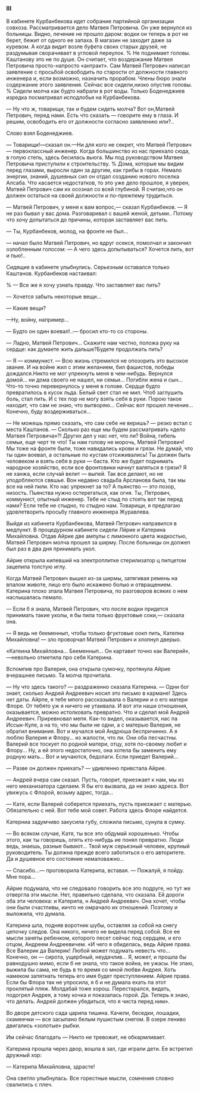 ### III

В кабинете Курбанбекова идет собрание партийной организации совхоза.
Рассматривается дело Матвея Петровича.
Он уже вернулся из больницы.
Видно, лечение не прошло даром:
водки он теперь в рот не берет, бежит от одного ее запаха.
В магазин не заходит даже за куревом.
А когда видит возле буфета своих старых друзей, не раздумывая сворачивает в угловой переулок.
% Не поднимает головы.
Каштанову это не по душе.
Он считает, что воздержание Матвея Петровича просто-напросто «антракт».
Сам Матвей Петрович написал заявление с просьбой освободить по старости от должности главного инженера и, если возможно, назначить прорабом.
Члены бюро знали содержание этого заявления.
Сейчас все сидели,низко опустив головы.
% Сидели молча как будто набрали в рот воды.
Только Боденеджиев изредка посматривал исподлобья на Курбанбекова.

— Ну что ж, товарищи, так и будем сидеть молча?
Вот он,Матвей Петрович, перед нами.
Есть что сказать — говорите ему в глаза.
И решим, освободить его от должности согласно заявлению или?..

Слово взял Боденеджиев.

— Товарищи!—сказал он.—Ни для кого не секрет, что Матвей Петрович — первоклассный инженер.
Когда большинство из нас приехало сюда, в голую степь, здесь бесилась вьюга.
Мы под руководством Матвея Петровича приступили к строительству.
% Дома, которые мы видим перед глазами, выросли один за другим, как грибы в горах.
Немало энергии, знаний, душевных сил он отдал созданию нового поселка Алсаба.
Что касается недостатков, то это уже дело прошлое, я уверен, Матвей Петрович сам их осознал со всей глубиной.
Я считаю,что он должен остаться на своей должности и по-прежпему трудиться.

— Матвей Петрович, у меня к вам вопрос,— сказал Курбанбеков.
— Я не раз бывал у вас дома.
Разговаривал с вашей женой, детьми..
Потому что хочу допытаться до причины, которая заставляет вас пить.

— Ты, Курбанбеков, молод, на фронте не был...

— начал было Матвей Петрович, но вдруг осекся, помолчал и закончил озлобленным голосом: — А чего здесь допытываться?
Хочется пить, вот и пью!..

Сидящие в кабинете улыбнулись.
Серьезным оставался только Каштанов.
Курбанбеков настаивал:

% — Все же я хочу узнать правду.
Что заставляет вас пить?

— Хочется забыть некоторые вещи...

— Какие вещи?

—Ну, войну, например...

— Будто он один воевал!..— бросил кто-то со стороны.

— Ладно, Матвей Петрович...
Скажите нам честно, положа руку на сердце: как думаете жить дальше?Будете продолжать пить?

— Я — коммунист.
— Всю жизнь стремился не опозорить это высокое звание.
И на войне жил с этим желанием, бил фашистов, победы дождался.Никто не мог упрекнуть меня в чем-нибудь.
Вернулся домой... ни дома своего не нашел, ни семьи...
Погибли жена и сын...
Что-то точно перевернулось у меня в голове.
Сердце будто превратилось в кусок льда.
Белый свет стал не мил.
Чтоб заглушить боль, стал пить.
И с тех пор не могу взять себя в руки.
Порою такое находит, что сам не знаю, что вытворяю...
Сейчас вот прошел лечение...
Конечно, буду воздерживаться...

— Не можешь прямо сказать, что сам себе не веришь?
— резко встал с места Каштанов.
— Сколько раз еще мы будем рассматривать «дело Матвея Петровича»?!
Других дел у нас нет, что ли?
Война, гибель семьи, еще черт те что!
Ты нам голову не морочь, Матвей Петрович!
Мы тоже на фронте были, тоже навидались крови и грязи.
Не думай, что ты один воевал, а остальные по кустам отсиживались!
Ты должен быть человеком и взять себя в руки — баста.
Кто же будет поднимать народное хозяйство, если все фронтовики начнут валяться в грязи?
Я не ханжа, если случай велит — выпей.
Так все делают, но не уподобляются сввшье.
Вон недавно свадьба Арсланова была, так мы все на ней пили.
Кто нас упрекнет за то?
А пьянство — это позор, низость.
Пьянства нужно остерегаться, как огня.
Ты, Петрович, коммунист, опытный инженер.
Тебе не стыд по стоять вот так перед нами?
Если тебе не стыдно, то стыдно нам.
Товарищи, я предлагаю удовлетворить просьбу главного инженера Журавлева.

Выйдя из кабинета Курбанбекова, Матвей Петрович направился в медпункт.
В процедурном кабинете сидели Лйрие и Катерина Михайловна.
Отдав Айрие две ампулы с лимонного цвета жидкостью, Матвей Петрович молча прошел за ширму.
После больницы он должеп был раз в два дня принимать укол.

Айрие открыла кипевший на электроплитке стерилизатор ц пипцетом зацепила толстую иглу.

Когда Матвей Петрович вышел из-за ширмы, затягивая ремень на впалом животе, лицо его было искажено болыо и отвращением.
Катерина плохо зпала Матвея Петровича, по разговоров всяких о нем наслышалась пемало.

— Если б я знала, Матвей Петрович, что после водки придется принимать такие уколы, я бы пила только фруктовые соки,— сказала она.

— Я ведь не бееменнып, чтобы только фгуктовые оокп пить, Катепна Михайловна!
— зло проворчал Матвей Петрович и хлопнул дверыо.

«Катеина Михайловна...
Бееменнып...
Он картавит точно как Валерий»,—невольно отметила про себя Катерина.

Вспомпив про Валерия, она открыла сумочку, протянула Айрие вчерашнее письмо.
Та молча прочитала.

— Ну что здесь такого?
— раздраженно сказала Катерина.
— Одни бог знает, сколько Андрей Андреевич носил это письмо в кармане!
Здесь нет даты.
Айрпе, я тебе мпого рассказывала о Валерии и о его матери Флоре.
От тебято уж я ничего не утаивала.
И вот эти наши отношения, оказывается, можно истолковать превратно.
Что и сделал мой Андрей Андреевич.
Приревновал мепя.
Как-то видел, оказывается, нас па Иссык-Куле, а на то, что мы были не одни, а с матерью Валерия, не обратил внимания.
Вот и мучался мой Андрюша беспричинно.
А я люблю Валерия и Флору... из жалости, что ли.
Они оба песчастны.
Валерий все тоскует по родной матери, отцу, хотя по-своему любит и Флору...
Ну, а ей этого недостаточно, она хотела бы заменить ему родную мать...
Вот и мучаются, бедолаги.
Если приедет Валерий...

— Разве он должен приехать?
— удивленно привстала Айрие.

— Андрей вчера сам сказал.
Пусть, говорит, приезжает к нам, мы из него механизатора сделаем.
Я бы его вызвала, да не знаю адреса.
Вот увижусь с Флорой, возьму адрес, тогда...

— Катя, если Валерий соберется приехать, пусть приезжает с матерью.
Обязательно с ней.
Вот тебе мой совет.
Работа здесь Флоре найдется.

Катерниа задумчиво закусила губу, сложила письмо, сунула в сумку.

— Во всяком случае, Катя, ты все это обдумай хорошенько.
Чтобы этого, как ты говоришь, опять кто-нибудь ие понял превратно.
Люди ведь, знаешь, разные бывают...
Твой муж серьезный человек, крупный руководитель.
Ты должна прежде всего заботиться о его авторитете.
Да и душевное его состояние немаловажно...

— Спасибо...— проговорила Катерипа, вставая.
— Пожалуй, я пойду.
Мне пора...

Айрие подумала, что не следовало говорить все это подруге, но тут же отвергла эти мысли.
Нет, правильно сделала, что сказала.
Ей дороги оба эти человека: и Катерипа, н Андрей Андреевич.
Она хочет, чтобы они были счастливы, иичто не омрачало их отношений.
Поэтому и выложила, что думала.

Катерина шла, подняв воротник шубы, оставляя за собой на снегу цепочку следов.
Она никого, ничего не видела перед собой.
Все ее мысли заняты ребенком, которого песет сейчас под сердцем, и его отцом, Андреем Андреевичем.
«И чего я обиделась, ведь Айрие права.
Все Валерик да Валерик!
Любой может подумать невесть что...
Конечно, он — сирота, ущербный, неудачлив...
Я, может, и прошла бы равнодушно мимо, если б не знала, что такое война, ее ужасы.
Не зпаю, выжила бы сама, не будь в то время со мной любви Андрея.
Хоть намеком запятнать теперь его имя будет преступлением.
Айрие права.
Если бы Флора так не упросила, я б и не думала ехать па этот проклятый пляж.
Молдабай тоже хорош.
Перестарался, видать, подогрел Андрея, а тому кочка и показалась горой.
Да.
Теперь я знаю, что делать.
Андрей должен убедиться, что я чиста перед ним».

Во дворе детского сада царила тишина.
Качели, беседки, лошадки, скамеечки — все засыпано белым пушистым снегом.
В озере лениво двигались «золотые» рыбки.

Им сейчас благодать — Никто не тревожит, не обкармливает.

Катерина прошла через двор, вошла в зал, где играли дети.
Ее встретил дружный хор:

— Катерипа Михайловна, здрасте!

Она светло улыбнулась.
Все горестные мысли, сомнения словно свалились с плеч.
